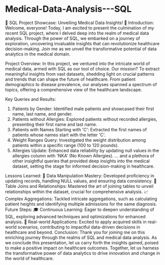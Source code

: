 # Medical-Data-Analysis---SQL

🚀 SQL Project Showcase: Unveiling Medical Data Insights! 🏥
Introduction:
Welcome, everyone! Today, I am excited to present the culmination of my recent SQL project, where I delved deep into the realm of medical data analysis. Through the power of SQL, we embarked on a journey of exploration, uncovering invaluable insights that can revolutionize healthcare decision-making. Join me as we unveil the transformative potential of data analytics in the medical domain.

Project Overview:
In this project, we ventured into the intricate world of medical data, armed with SQL as our tool of choice. Our mission? To extract meaningful insights from vast datasets, shedding light on crucial patterns and trends that can shape the future of healthcare. From patient demographics to disease prevalence, our analyses spanned a spectrum of topics, offering a comprehensive view of the healthcare landscape.

Key Queries and Results:
1. Patients by Gender:
Identified male patients and showcased their first name, last name, and gender.
2. Patients without Allergies:
Explored patients without recorded allergies, presenting their first name and last name.
3. Patients with Names Starting with 'C':
Extracted the first names of patients whose names start with the letter 'C'.
4. Weight Ranges Query:
Investigated the weight distribution among patients within a specific range (100 to 120 pounds).
5. Allergies Update:
Enhanced data reliability by updating null values in the allergies column with 'NKA' (No Known Allergies).
... and a plethora of other insightful queries that provided deep insights into the medical dataset, setting the stage for informed decision-making in healthcare.

Lessons Learned:
🔄 Data Manipulation Mastery:
Developed proficiency in updating records, handling NULL values, and ensuring data consistency.
🤝 Table Joins and Relationships:
Mastered the art of joining tables to unveil relationships within the dataset, crucial for comprehensive analysis.
📈 Complex Aggregations:
Tackled intricate aggregations, such as calculating patient heights and identifying multiple admissions for the same diagnosis.
Future Steps:
🎓 Continuous Learning:
Eager to deepen understanding of SQL, exploring advanced techniques and optimizations for enhanced analysis.
🚀 Real-world Applications:
Excited to apply acquired skills in real-world scenarios, contributing to impactful data-driven decisions in healthcare and beyond.
Conclusion:
Thank you for joining me on this enriching journey through the realms of SQL and medical data analysis. As we conclude this presentation, let us carry forth the insights gained, poised to make a positive impact on healthcare outcomes. Together, let us harness the transformative power of data analytics to drive innovation and change in the world of healthcare.
